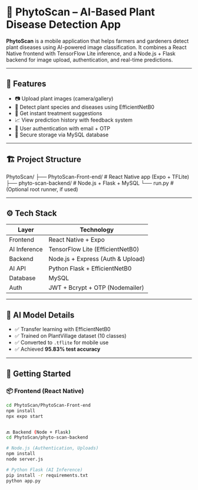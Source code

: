 # 🌿 PhytoScan – AI-Based Plant Disease Detection App

**PhytoScan** is a mobile application that helps farmers and gardeners detect plant diseases using AI-powered image classification. It combines a React Native frontend with TensorFlow Lite inference, and a Node.js + Flask backend for image upload, authentication, and real-time predictions.

---

## 📱 Features

- 📷 Upload plant images (camera/gallery)
- 🤖 Detect plant species and diseases using EfficientNetB0
- 💊 Get instant treatment suggestions
- 📈 View prediction history with feedback system
- 🔐 User authentication with email + OTP
- 💾 Secure storage via MySQL database

---

## 🏗️ Project Structure

PhytoScan/
├── PhytoScan-Front-end/ # React Native app (Expo + TFLite)
├── phyto-scan-backend/ # Node.js + Flask + MySQL
└── run.py # (Optional root runner, if used)


---

## ⚙️ Tech Stack

| Layer           | Technology                          |
|----------------|--------------------------------------|
| Frontend       | React Native + Expo                  |
| AI Inference   | TensorFlow Lite (EfficientNetB0)     |
| Backend        | Node.js + Express (Auth & Upload)    |
| AI API         | Python Flask + EfficientNetB0        |
| Database       | MySQL                                |
| Auth           | JWT + Bcrypt + OTP (Nodemailer)      |

---

## 🔋 AI Model Details

- ✅ Transfer learning with EfficientNetB0
- ✅ Trained on PlantVillage dataset (10 classes)
- ✅ Converted to `.tflite` for mobile use
- ✅ Achieved **95.83% test accuracy**

---

## 🚀 Getting Started

### 📦 Frontend (React Native)

```bash
cd PhytoScan/PhytoScan-Front-end
npm install
npx expo start


🔙 Backend (Node + Flask)
cd PhytoScan/phyto-scan-backend

# Node.js (Authentication, Uploads)
npm install
node server.js

# Python Flask (AI Inference)
pip install -r requirements.txt
python app.py

